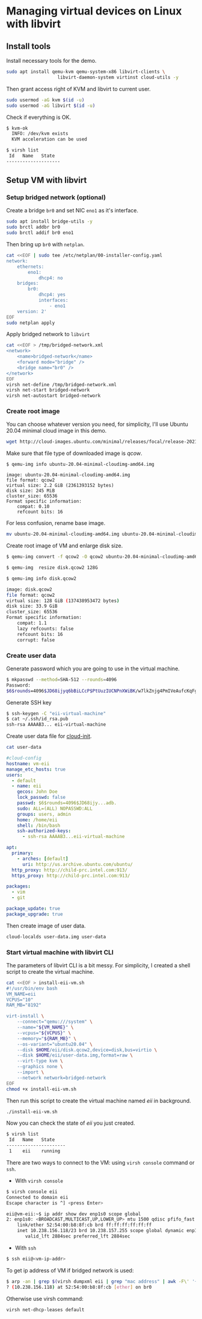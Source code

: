 # Managing virtual devices on Linux with libvirt

## Install tools

Install necessary tools for the demo.
```bash
sudo apt install qemu-kvm qemu-system-x86 libvirt-clients \
                   libvirt-daemon-system virtinst cloud-utils -y
```
Then grant access right of KVM and libvirt to current user.
```bash
sudo usermod -aG kvm $(id -u)
sudo usermod -aG libvirt $(id -u)
```

Check if everything is OK.
```bash
$ kvm-ok
  INFO: /dev/kvm exists
  KVM acceleration can be used

$ virsh list
 Id   Name   State
--------------------
```

## Setup VM with libvirt

### Setup bridged network (optional)

Create a bridge `br0` and set NIC `eno1` as it's interface.
```bash
sudo apt install bridge-utils -y
sudo brctl addbr br0
sudo brctl addif br0 eno1
```

Then bring up `br0` with `netplan`.
```bash
cat <<EOF | sudo tee /etc/netplan/00-installer-config.yaml
network:
    ethernets:
        eno1:
            dhcp4: no
    bridges:
        br0:
            dhcp4: yes
            interfaces:
                - eno1
    version: 2'
EOF
sudo netplan apply
```

Apply bridged network to `libvirt`
```bash
cat <<EOF > /tmp/bridged-network.xml
<network>
    <name>bridged-network</name>
    <forward mode="bridge" />
    <bridge name="br0" />
</network>
EOF
virsh net-define /tmp/bridged-network.xml
virsh net-start bridged-network
virsh net-autostart bridged-network
```

### Create root image

You can choose whatever version you need, for simplicity,
I'll use Ubuntu 20.04 minimal cloud image in this demo.
```bash
wget http://cloud-images.ubuntu.com/minimal/releases/focal/release-20211130/ubuntu-20.04-minimal-cloudimg-amd64.img
```

Make sure that file type of downloaded image is *qcow*.
```console
$ qemu-img info ubuntu-20.04-minimal-cloudimg-amd64.img

image: ubuntu-20.04-minimal-cloudimg-amd64.img
file format: qcow2
virtual size: 2.2 GiB (2361393152 bytes)
disk size: 245 MiB
cluster_size: 65536
Format specific information:
    compat: 0.10
    refcount bits: 16
```
For less confusion, rename base image.
```bash
mv ubuntu-20.04-minimal-cloudimg-amd64.img ubuntu-20.04-minimal-cloudimg-amd64.qcow
```

Create root image of VM and enlarge disk size.
```bash
$ qemu-img convert -f qcow2 -O qcow2 ubuntu-20.04-minimal-cloudimg-amd64.qcow2 disk.qcow2

$ qemu-img  resize disk.qcow2 128G

$ qemu-img info disk.qcow2

image: disk.qcow2
file format: qcow2
virtual size: 128 GiB (137438953472 bytes)
disk size: 33.9 GiB
cluster_size: 65536
Format specific information:
    compat: 1.1
    lazy refcounts: false
    refcount bits: 16
    corrupt: false
```

### Create user data

Generate password which you are going to use in the virtual machine.
```bash
$ mkpasswd --method=SHA-512 --rounds=4096
Password:
$6$rounds=4096$JD68ijyq6bBiLCcP$PtUuzIUCNPnXWiBK/w7lkZnjg4PmIVeAufcKqFgVwWpCjujybiubO/xkt12o8qHCgi7wx4.nCQPhAPMoc1adb.
```

Generate SSH key
```bash
$ ssh-keygen -C "eii-virtual-machine"
$ cat ~/.ssh/id_rsa.pub
ssh-rsa AAAAB3... eii-virtual-machine
```

Create user data file for [cloud-init](https://cloudinit.readthedocs.io/en/latest/).
```bash
cat user-data
```
```yaml
#cloud-config
hostname: vm-eii
manage_etc_hosts: true
users:
  - default
  - name: eii
    gecos: John Doe
    lock_passwd: false
    passwd: $6$rounds=4096$JD68ijy...adb.
    sudo: ALL=(ALL) NOPASSWD:ALL
    groups: users, admin
    home: /home/eii
    shell: /bin/bash
    ssh-authorized-keys:
      - ssh-rsa AAAAB3...eii-virtual-machine

apt:
  primary:
    - arches: [default]
      uri: http://us.archive.ubuntu.com/ubuntu/
  http_proxy: http://child-prc.intel.com:913/
  https_proxy: http://child-prc.intel.com:913/

packages:
  - vim
  - git

package_update: true
package_upgrade: true
```

Then create image of user data.
```bash
cloud-localds user-data.img user-data
```

### Start virtual machine with libvirt CLI

The parameters of libvirt CLI is a bit messy. For simplicity, I created a shell script to create the virtual machine.

```bash
cat <<EOF > install-eii-vm.sh
#!/usr/bin/env bash
VM_NAME=eii
VCPUS="10"
RAM_MB="8192"

virt-install \
    --connect="qemu:///system" \
    --name="${VM_NAME}" \
    --vcpus="${VCPUS}" \
    --memory="${RAM_MB}" \
    --os-variant="ubuntu20.04" \
    --disk $HOME/eii/disk.qcow2,device=disk,bus=virtio \
    --disk $HOME/eii/user-data.img,format=raw \
    --virt-type kvm \
    --graphics none \
    --import \
    --network network=bridged-network
EOF
chmod +x install-eii-vm.sh
```
Then run this script to create the virtual machine named *eii* in background.
```bash
./install-eii-vm.sh
```

Now you can check the state of *eii* you just created.
```bash
$ virsh list
 Id   Name   State
----------------------
 1    eii    running
```

There are two ways to connect to the VM: using `virsh console` command or `ssh`.

- With `virsh console`
```bash
$ virsh console eii
Connected to domain eii
Escape character is ^] <press Enter>

eii@vm-eii:~$ ip addr show dev enp1s0 scope global
2: enp1s0: <BROADCAST,MULTICAST,UP,LOWER_UP> mtu 1500 qdisc pfifo_fast state UP group default qlen 1000
    link/ether 52:54:00:b8:8f:cb brd ff:ff:ff:ff:ff:ff
    inet 10.238.156.118/23 brd 10.238.157.255 scope global dynamic enp1s0
       valid_lft 2884sec preferred_lft 2884sec
```

- With `ssh`

```bash
$ ssh eii@<vm-ip-addr>
```

To get ip address of VM if bridged network is used:
```bash
$ arp -an | grep $(virsh dumpxml eii | grep "mac address" | awk -F\' '{ print $2}')
? (10.238.156.118) at 52:54:00:b8:8f:cb [ether] on br0
```
Otherwise use virsh command:
```bash
virsh net-dhcp-leases default
```
